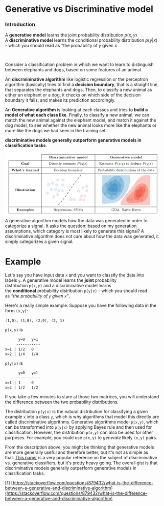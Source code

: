 # Generative vs Discriminative model
### Introduction
A **generative model** learns the joint probability distribution $p(x,y)$  
A **discriminative model** learns the conditional probability distribution $p(y|x)$ - which you should read as "the probability of $y$ given $x$

<br/>

Consider a classification problem in which we want to learn to distinguish between elephants and dogs, based on some features of an animal.   

An **discrmininative algorithm** like logistic regression or the perceptron algorithm (basically) tries to find a **decision boundary**, that is a straight line, that separates the elephants and dogs. Then, to classify a new animal as either an elephant or a dog, it checks on which side of the decision boundary it falls, and makes its prediction accordingly.  

An **Generative algorithm** is looking at each classes and tries to **build a model of what each class like**. Finally, to classify a new animal, we can match the new animal against the elephant model, and match it against the dog model, to see whether the new animal looks more like the elephants or more like the dogs we had seen in the training set.




 **discriminative models generally outperform generative models in classification tasks**.

![](Pasted%20image%2020220819193120.png)
A generative algorithm models how the data was generated in order to categorize a signal. It asks the question: based on my generation assumptions, which category is most likely to generate this signal? A discriminative algorithm does not care about how the data was generated, it simply categorizes a given signal.
# Example

Let's say you have input data `x` and you want to classify the data into labels `y`. A generative model learns the **joint** probability distribution `p(x,y)` and a discriminative model learns the **conditional** probability distribution `p(y|x)` - which you should read as _"the probability of `y` given `x`"_.

Here's a really simple example. Suppose you have the following data in the form `(x,y)`:

`(1,0), (1,0), (2,0), (2, 1)`

`p(x,y)` is

```
      y=0   y=1
     -----------
x=1 | 1/2   0
x=2 | 1/4   1/4
```

`p(y|x)` is

```
      y=0   y=1
     -----------
x=1 | 1     0
x=2 | 1/2   1/2
```

If you take a few minutes to stare at those two matrices, you will understand the difference between the two probability distributions.

The distribution `p(y|x)` is the natural distribution for classifying a given example `x` into a class `y`, which is why algorithms that model this directly are called discriminative algorithms. Generative algorithms model `p(x,y)`, which can be transformed into `p(y|x)` by applying Bayes rule and then used for classification. However, the distribution `p(x,y)` can also be used for other purposes. For example, you could use `p(x,y)` to _generate_ likely `(x,y)` pairs.

From the description above, you might be thinking that generative models are more generally useful and therefore better, but it's not as simple as that. [This paper](http://papers.nips.cc/paper/2020-on-discriminative-vs-generative-classifiers-a-comparison-of-logistic-regression-and-naive-bayes.pdf) is a very popular reference on the subject of discriminative vs. generative classifiers, but it's pretty heavy going. The overall gist is that discriminative models generally outperform generative models in classification tasks.

[1] [https://stackoverflow.com/questions/879432/what-is-the-difference-between-a-generative-and-discriminative-algorithm](https://stackoverflow.com/questions/879432/what-is-the-difference-between-a-generative-and-discriminative-algorithm)
